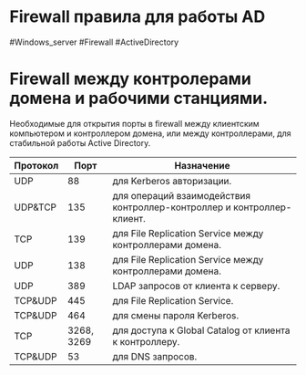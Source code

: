 # Firewall правила для работы AD
#Windows_server #Firewall #ActiveDirectory 

# Firewall между контролерами домена и рабочими станциями.

Необходимые для открытия порты в firewall между клиентским компьютером и контроллером домена, или между контроллерами, для стабильной работы Active Directory.

| Протокол | Порт       | Назначение                                                             |
| -------- | ---------- | ---------------------------------------------------------------------- |
| UDP      | 88         | для Kerberos авторизации.                                              |
| UDP&TCP  | 135        | для операций взаимодействия контроллер-контроллер и контроллер-клиент. |
| TCP      | 139        | для File Replication Service между контроллерами домена.               |
| UDP      | 138        | для File Replication Service между контроллерами домена.               |
| UDP      | 389        | LDAP запросов от клиента к серверу.                                    |
| TCP&UDP  | 445        | для File Replication Service.                                          |
| TCP&UDP  | 464        | для смены пароля Kerberos.                                             |
| TCP      | 3268, 3269 | для доступа к Global Catalog от клиента к контроллеру.                 |
| TCP&UDP  | 53         | для DNS запросов.                                                      |

